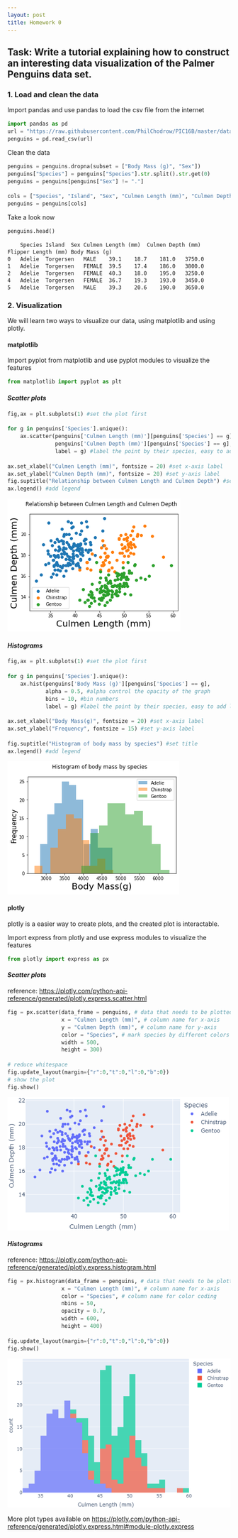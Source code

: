 ```yaml
---
layout: post
title: Homework 0
---
```

## Task: Write a tutorial explaining how to construct an interesting data visualization of the Palmer Penguins data set.

### 1. Load and clean the data

Import pandas and use pandas to load the csv file from the internet
```python
import pandas as pd
url = "https://raw.githubusercontent.com/PhilChodrow/PIC16B/master/datasets/palmer_penguins.csv"
penguins = pd.read_csv(url)
```
Clean the data
```python
penguins = penguins.dropna(subset = ["Body Mass (g)", "Sex"])
penguins["Species"] = penguins["Species"].str.split().str.get(0)
penguins = penguins[penguins["Sex"] != "."]

cols = ["Species", "Island", "Sex", "Culmen Length (mm)", "Culmen Depth (mm)", "Flipper Length (mm)", "Body Mass (g)"]
penguins = penguins[cols]
```
Take a look now
```python
penguins.head()
```

```
	Species	Island	Sex	Culmen Length (mm)	Culmen Depth (mm)	Flipper Length (mm)	Body Mass (g)
0	Adelie	Torgersen	MALE	39.1	18.7	181.0	3750.0
1	Adelie	Torgersen	FEMALE	39.5	17.4	186.0	3800.0
2	Adelie	Torgersen	FEMALE	40.3	18.0	195.0	3250.0
4	Adelie	Torgersen	FEMALE	36.7	19.3	193.0	3450.0
5	Adelie	Torgersen	MALE	39.3	20.6	190.0	3650.0
```

### 2. Visualization

We will learn two ways to visualize our data, using matplotlib and using plotly.

#### matplotlib
Import pyplot from matplotlib and use pyplot modules to visualize the features
```python
from matplotlib import pyplot as plt
```

#### *Scatter plots*

```python
fig,ax = plt.subplots(1) #set the plot first

for g in penguins['Species'].unique():
    ax.scatter(penguins['Culmen Length (mm)'][penguins['Species'] == g], 
               penguins['Culmen Depth (mm)'][penguins['Species'] == g],
               label = g) #label the point by their species, easy to add legend later
    
ax.set_xlabel("Culmen Length (mm)", fontsize = 20) #set x-axis label
ax.set_ylabel("Culmen Depth (mm)", fontsize = 20) #set y-axis label
fig.suptitle("Relationship between Culmen Length and Culmen Depth") #set title    
ax.legend() #add legend
```
![HW0-plot1.png](/images/HW0-plot3.png)

#### *Histograms*

```python
fig,ax = plt.subplots(1) #set the plot first

for g in penguins['Species'].unique():
    ax.hist(penguins['Body Mass (g)'][penguins['Species'] == g],
            alpha = 0.5, #alpha control the opacity of the graph
            bins = 10, #bin numbers
            label = g) #label the point by their species, easy to add legend later
    
ax.set_xlabel("Body Mass(g)", fontsize = 20) #set x-axis label
ax.set_ylabel("Frequency", fontsize = 15) #set y-axis label

fig.suptitle("Histogram of body mass by species") #set title    
ax.legend() #add legend
```
![HW0-plot1.png](/images/HW0-plot4.png)

#### plotly
plotly is a easier way to create plots, and the created plot is interactable.

Import express from plotly and use express modules to visualize the features
```python
from plotly import express as px
```

#### *Scatter plots*
reference: https://plotly.com/python-api-reference/generated/plotly.express.scatter.html
```python
fig = px.scatter(data_frame = penguins, # data that needs to be plotted
                 x = "Culmen Length (mm)", # column name for x-axis
                 y = "Culmen Depth (mm)", # column name for y-axis
                 color = "Species", # mark species by different colors
                 width = 500,
                 height = 300)

# reduce whitespace
fig.update_layout(margin={"r":0,"t":0,"l":0,"b":0})
# show the plot
fig.show()
```
![HW0-plot1.png](/images/HW0-plot1.png)

#### *Histograms*
reference: https://plotly.com/python-api-reference/generated/plotly.express.histogram.html
```python
fig = px.histogram(data_frame = penguins, # data that needs to be plotted
                 x = "Culmen Length (mm)", # column name for x-axis
                 color = "Species", # column name for color coding
                 nbins = 50,
                 opacity = 0.7,
                 width = 600,
                 height = 400)

fig.update_layout(margin={"r":0,"t":0,"l":0,"b":0})
fig.show()
```
![HW0-plot2.png](/images/HW0-plot2.png)

More plot types available on https://plotly.com/python-api-reference/generated/plotly.express.html#module-plotly.express